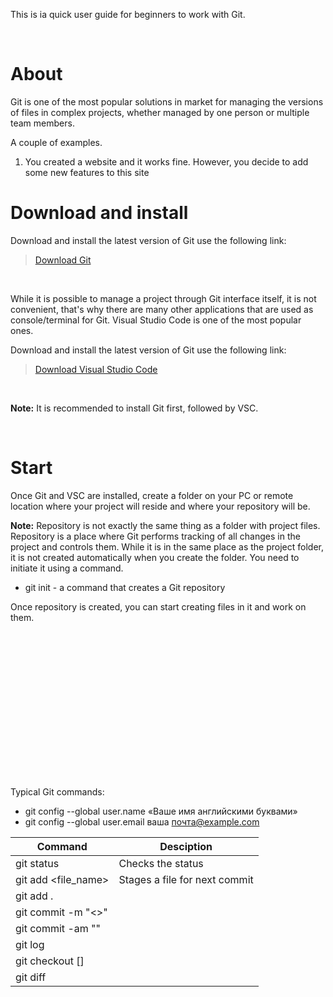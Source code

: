 This is ia quick user guide for beginners to work with Git.
<p> </p>

# About
Git is one of the most popular solutions in market for managing the versions of files in complex projects, whether managed by one person or multiple team members. 

A couple of examples. 

1. You created a website and it works fine. However, you decide to add some new features to this site

# Download and install

Download and install the latest version of Git use the following link: 
> [Download Git](https://git-scm.com/downloads)
<p> </p>
While it is possible to manage a project through Git interface itself, it is not convenient, that's why there are many other applications that are used as console/terminal for Git. Visual Studio Code is one of the most popular ones.

Download and install the latest version of Git use the following link: 
> [Download Visual Studio Code](https://code.visualstudio.com/download)
<p> </p>

**Note:** It is recommended to install Git first, followed by VSC. 
<p> </p>


# Start
Once Git and VSC are installed, create a folder on your PC or remote location where your project will reside and where your repository will be.

**Note:** Repository is not exactly the same thing as a folder with project files. Repository is a place where Git performs tracking of all changes in the project and controls them. While it is in the same place as the project folder, it is not created automatically when you create the folder. You need to initiate it using a command.

 - git init - a command that creates a Git repository

Once repository is created, you can start creating files in it and work on them.

<p> </p>
<p> </p>
<p> </p>
<p> </p>
<p> </p>
<p> </p>
<p> </p>
<p> </p>


Typical Git commands:
- git config --global user.name «Ваше имя английскими буквами»
- git config --global user.email ваша почта@example.com

|Command| Desciption|
|-----------|-----------|
|git status| Checks the status
|git add <file_name>| Stages a file for next commit
|git add .| 
|git commit -m "<>"|
|git commit -am "<comment>"|
|git log|
|git checkout [<branch>]|
|git diff| 

